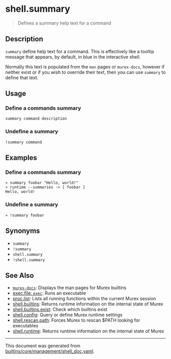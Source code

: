 # shell.summary

> Defines a summary help text for a command

## Description

`summary` define help text for a command. This is effectively like a tooltip
message that appears, by default, in blue in the interactive shell.

Normally this text is populated from the `man` pages or `murex-docs`, however
if neither exist or if you wish to override their text, then you can use
`summary` to define that text.

## Usage

### Define a commands summary

```
summary command description
```

### Undefine a summary

```
!summary command
```

## Examples

### Define a commands summary

```
» summary foobar "Hello, world!"
» runtime --summaries -> [ foobar ]
Hello, world! 
```

### Undefine a summary

```
» !summary foobar
```

## Synonyms

* `summary`
* `!summary`
* `shell.summary`
* `!shell.summary`


## See Also

* [`murex-docs`](../commands/murex-docs.md):
  Displays the man pages for Murex builtins
* [exec.file: `exec`](../commands/exec.md):
  Runs an executable
* [proc.list](../commands/fid-list.md):
  Lists all running functions within the current Murex session
* [shell.builtins](../commands/runtime.md):
  Returns runtime information on the internal state of Murex
* [shell.builtins.exist](../commands/bexists.md):
  Check which builtins exist
* [shell.config](../commands/config.md):
  Query or define Murex runtime settings
* [shell.rescan.path](../commands/murex-update-exe-list.md):
  Forces Murex to rescan $PATH looking for executables
* [shell.runtime](../commands/runtime.md):
  Returns runtime information on the internal state of Murex

<hr/>

This document was generated from [builtins/core/management/shell_doc.yaml](https://github.com/lmorg/murex/blob/master/builtins/core/management/shell_doc.yaml).